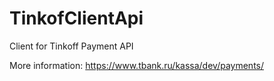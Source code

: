 # TinkofClientApi
Client for Tinkoff Payment API

More information: https://www.tbank.ru/kassa/dev/payments/

